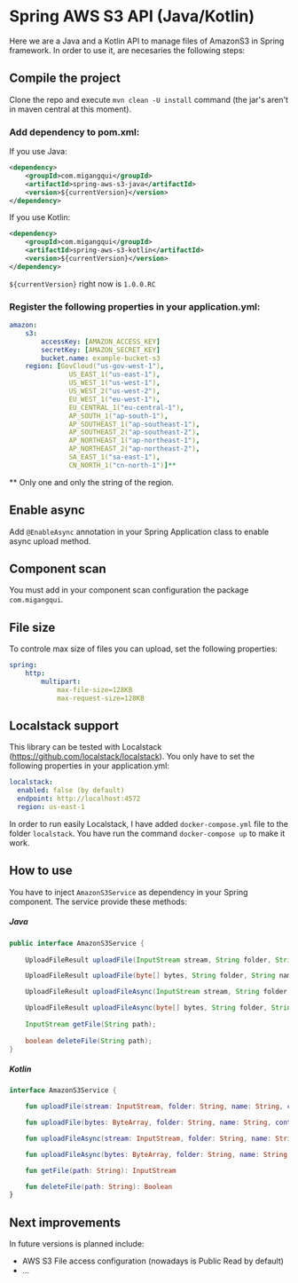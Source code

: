 # Spring AWS S3 API (Java/Kotlin)

Here we are a Java and a Kotlin API to manage files of AmazonS3 in Spring framework. In order to use it, are necesaries the following steps:

## Compile the project

Clone the repo and execute ```mvn clean -U install``` command (the jar's aren't in maven central at this moment).

### Add dependency to pom.xml:

If you use Java:

```xml
<dependency>
	<groupId>com.migangqui</groupId>
	<artifactId>spring-aws-s3-java</artifactId>
	<version>${currentVersion}</version>
</dependency>
```

If you use Kotlin:

```xml
<dependency>
	<groupId>com.migangqui</groupId>
	<artifactId>spring-aws-s3-kotlin</artifactId>
	<version>${currentVersion}</version>
</dependency>
```

```${currentVersion}``` right now is ```1.0.0.RC```

### Register the following properties in your application.yml:

```yaml
amazon:
    s3:
        accessKey: [AMAZON_ACCESS_KEY]
        secretKey: [AMAZON_SECRET_KEY]
        bucket.name: example-bucket-s3
    region: [GovCloud("us-gov-west-1"),
               US_EAST_1("us-east-1"),
               US_WEST_1("us-west-1"),
               US_WEST_2("us-west-2"),
               EU_WEST_1("eu-west-1"),
               EU_CENTRAL_1("eu-central-1"),
               AP_SOUTH_1("ap-south-1"),
               AP_SOUTHEAST_1("ap-southeast-1"),
               AP_SOUTHEAST_2("ap-southeast-2"),
               AP_NORTHEAST_1("ap-northeast-1"),
               AP_NORTHEAST_2("ap-northeast-2"),
               SA_EAST_1("sa-east-1"),
               CN_NORTH_1("cn-north-1")]**
```
** Only one and only the string of the region.

## Enable async

Add ```@EnableAsync``` annotation in your Spring Application class to enable async upload method.

## Component scan

You must add in your component scan configuration the package ```com.migangqui```.

## File size

To controle max size of files you can upload, set the following properties:
```yml
spring:
    http:
        multipart:
            max-file-size=128KB
            max-request-size=128KB
```

## Localstack support

This library can be tested with Localstack (https://github.com/localstack/localstack).
You only have to set the following properties in your application.yml:

```yml
localstack:
  enabled: false (by default)
  endpoint: http://localhost:4572
  region: us-east-1
```

In order to run easily Localstack, I have added ```docker-compose.yml``` file to the folder ```localstack```. 
You have run the command ```docker-compose up``` to make it work.

## How to use

You have to inject ```AmazonS3Service``` as dependency in your Spring component.
The service provide these methods:

##### Java
```java
public interface AmazonS3Service {
	
	UploadFileResult uploadFile(InputStream stream, String folder, String name, String contentType);

	UploadFileResult uploadFile(byte[] bytes, String folder, String name, String contentType);

	UploadFileResult uploadFileAsync(InputStream stream, String folder, String name, String contentType);

	UploadFileResult uploadFileAsync(byte[] bytes, String folder, String name, String contentType);
	
	InputStream getFile(String path);
	
	boolean deleteFile(String path);
}
```
##### Kotlin
```kotlin
interface AmazonS3Service {

    fun uploadFile(stream: InputStream, folder: String, name: String, contentType: String): UploadFileResult

    fun uploadFile(bytes: ByteArray, folder: String, name: String, contentType: String): UploadFileResult

    fun uploadFileAsync(stream: InputStream, folder: String, name: String, contentType: String): UploadFileResult

    fun uploadFileAsync(bytes: ByteArray, folder: String, name: String, contentType: String): UploadFileResult

    fun getFile(path: String): InputStream

    fun deleteFile(path: String): Boolean
}
```
## Next improvements

In future versions is planned include:
* AWS S3 File access configuration (nowadays is Public Read by default)
* ... 